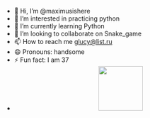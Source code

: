 - 👋 Hi, I’m @maximusishere
- 👀 I’m interested in practicing python
- 🌱 I’m currently learning Python
- 💞️ I’m looking to collaborate on Snake_game
- 📫 How to reach me glucy@list.ru
- 😄 Pronouns: handsome
- ⚡ Fun fact: I am 37
- <div id="header" align="center">
  <img src="https://media.giphy.com/media/M9gbBd9nbDrOTu1Mqx/giphy.gif" width="100"/>
</div>

<!---
maximusishere/maximusishere is a ✨ special ✨ repository because its `README.md` (this file) appears on your GitHub profile.
You can click the Preview link to take a look at your changes.
--->
